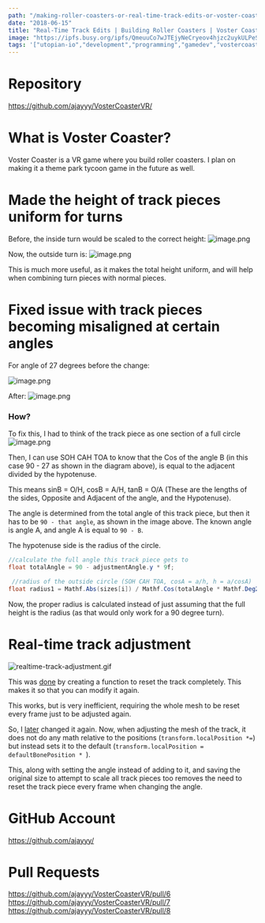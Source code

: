 ```yaml
---
path: "/making-roller-coasters-or-real-time-track-edits-or-voster-coaster"
date: "2018-06-15"
title: "Real-Time Track Edits | Building Roller Coasters | Voster Coaster"
image: "https://ipfs.busy.org/ipfs/QmeuuCo7wJTEjyNeCryeov4hjzc2uykULPeSsJ6nvVEdes"
tags: '["utopian-io","development","programming","gamedev","vostercoaster"]'
---
```


# Repository
https://github.com/ajayyy/VosterCoasterVR/

# What is Voster Coaster?

Voster Coaster is a VR game where you build roller coasters. I plan on making it a theme park tycoon game in the future as well.

# Made the height of track pieces uniform for turns

Before, the inside turn would be scaled to the correct height:
![image.png](https://ipfs.busy.org/ipfs/QmeuuCo7wJTEjyNeCryeov4hjzc2uykULPeSsJ6nvVEdes)


Now, the outside turn is:
![image.png](https://ipfs.busy.org/ipfs/QmRp48ztumVnzZcP8U75EGdCccxGnyxhm6Mu8Bbw8DXYjg)

This is much more useful, as it makes the total height uniform, and will help when combining turn pieces with normal pieces.

# Fixed issue with track pieces becoming misaligned at certain angles

For angle of 27 degrees before the change:

![image.png](https://ipfs.busy.org/ipfs/QmSUcue2ank4XotBdYvfQmkRrVJcrXbdzE7rLwBCxyoVh6)

After:
![image.png](https://ipfs.busy.org/ipfs/QmZgKCQSAa8jZuAwNDj4efa8nSpNNb6KL1fptZatvVg6zV)

### How?

To fix this, I had to think of the track piece as one section of a full circle
![image.png](https://ipfs.busy.org/ipfs/QmbW8eRouaZVRH7VDEr7QMxqMr5arpTJ319kzBArik9L2h)

Then, I can use SOH CAH TOA to know that the Cos of the angle B (in this case 90 - 27 as shown in the diagram above), is equal to the adjacent divided by the hypotenuse.

This means sinB = O/H, cosB = A/H, tanB = O/A (These are the lengths of the sides, Opposite and Adjacent of the angle, and the Hypotenuse).

The angle is determined from the total angle of this track piece, but then it has to be `90 - that angle`, as shown in the image above. The known angle is angle A, and angle A is equal to `90 - B`.

The hypotenuse side is the radius of the circle.

```c#
//calculate the full angle this track piece gets to
float totalAngle = 90 - adjustmentAngle.y * 9f;

 //radius of the outside circle (SOH CAH TOA, cosA = a/h, h = a/cosA)
float radius1 = Mathf.Abs(sizes[i]) / Mathf.Cos(totalAngle * Mathf.Deg2Rad);
```

Now, the proper radius is calculated instead of just assuming that the full height is the radius (as that would only work for a 90 degree turn).

# Real-time track adjustment
![realtime-track-adjustment.gif](https://ipfs.busy.org/ipfs/QmUCVTC8ThpKmspCERk8mPaNQ2qBJwVB2nT2XBRfYkHxR8)

This was [done](https://github.com/ajayyy/VosterCoasterVR/pull/7/commits/2c5e172b54bc189f28f454a66ee1103069df509c) by creating a function to reset the track completely. This makes it so that you can modify it again.

This works, but is very inefficient, requiring the whole mesh to be reset every frame just to be adjusted again.

So, I [later](https://github.com/ajayyy/VosterCoasterVR/pull/8/commits/f24d3b1e5be1c70bdfc86f22fa974c068fcf3f05) changed it again. Now, when adjusting the mesh of the track, it does not do any math relative to the positions (`transform.localPosition *=`) but instead sets it to the default (`transform.localPosition = defaultBonePosition * `).

This, along with setting the angle instead of adding to it, and saving the original size to attempt to scale all track pieces too removes the need to reset the track piece every frame when changing the angle.

# GitHub Account

https://github.com/ajayyy/

# Pull Requests

https://github.com/ajayyy/VosterCoasterVR/pull/6
https://github.com/ajayyy/VosterCoasterVR/pull/7
https://github.com/ajayyy/VosterCoasterVR/pull/8
